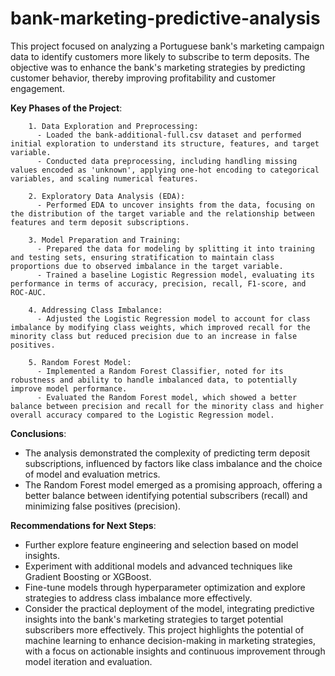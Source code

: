 # bank-marketing-predictive-analysis

This project focused on analyzing a Portuguese bank's marketing campaign data to identify customers more likely to subscribe to term deposits. 
The objective was to enhance the bank's marketing strategies by predicting customer behavior, thereby improving profitability and customer engagement.

**Key Phases of the Project**:
```
    1. Data Exploration and Preprocessing:
      - Loaded the bank-additional-full.csv dataset and performed initial exploration to understand its structure, features, and target variable.
      - Conducted data preprocessing, including handling missing values encoded as 'unknown', applying one-hot encoding to categorical variables, and scaling numerical features.

    2. Exploratory Data Analysis (EDA):
      - Performed EDA to uncover insights from the data, focusing on the distribution of the target variable and the relationship between features and term deposit subscriptions.

    3. Model Preparation and Training:
      - Prepared the data for modeling by splitting it into training and testing sets, ensuring stratification to maintain class proportions due to observed imbalance in the target variable.
      - Trained a baseline Logistic Regression model, evaluating its performance in terms of accuracy, precision, recall, F1-score, and ROC-AUC.

    4. Addressing Class Imbalance:
      - Adjusted the Logistic Regression model to account for class imbalance by modifying class weights, which improved recall for the minority class but reduced precision due to an increase in false positives.

    5. Random Forest Model:
      - Implemented a Random Forest Classifier, noted for its robustness and ability to handle imbalanced data, to potentially improve model performance.
      - Evaluated the Random Forest model, which showed a better balance between precision and recall for the minority class and higher overall accuracy compared to the Logistic Regression model.
```
**Conclusions**:
- The analysis demonstrated the complexity of predicting term deposit subscriptions, influenced by factors like class imbalance and the choice of model and evaluation metrics.
- The Random Forest model emerged as a promising approach, offering a better balance between identifying potential subscribers (recall) and minimizing false positives (precision).

**Recommendations for Next Steps**:
- Further explore feature engineering and selection based on model insights.
- Experiment with additional models and advanced techniques like Gradient Boosting or XGBoost.
- Fine-tune models through hyperparameter optimization and explore strategies to address class imbalance more effectively.
- Consider the practical deployment of the model, integrating predictive insights into the bank's marketing strategies to target potential subscribers more effectively.
This project highlights the potential of machine learning to enhance decision-making in marketing strategies, with a focus on actionable insights and continuous improvement through model iteration and evaluation.
